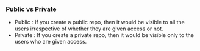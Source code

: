 ### Public vs Private

- Public : If you create a public repo, then it would be visible to all the users irrespective of whether they are given access or not.
- Private : If you create a private repo, then it would be visible only to the users who are given access.